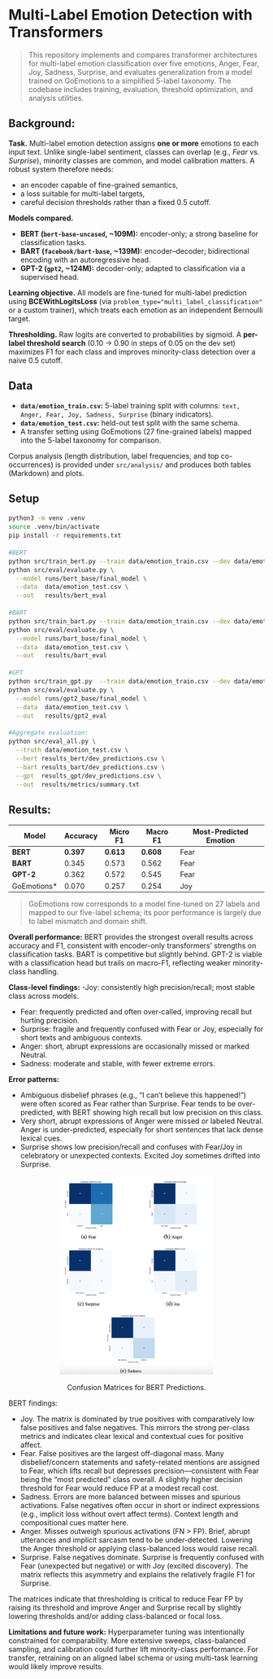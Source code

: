 # Multi-Label Emotion Detection with Transformers
> This repository implements and compares transformer architectures for multi-label emotion classification over five emotions, Anger, Fear, Joy, Sadness, Surprise, and evaluates generalization from a model trained on GoEmotions to a simplified 5-label taxonomy. The codebase includes training, evaluation, threshold optimization, and analysis utilities.

## Background: 

**Task.** Multi-label emotion detection assigns **one or more** emotions to each input text. Unlike single-label sentiment, classes can overlap (e.g., *Fear* vs. *Surprise*), minority classes are common, and model calibration matters. A robust system therefore needs:
- an encoder capable of fine-grained semantics,
- a loss suitable for multi-label targets,
- careful decision thresholds rather than a fixed 0.5 cutoff.

**Models compared.**
- **BERT (`bert-base-uncased`, ~109M):** encoder-only; a strong baseline for classification tasks.  
- **BART (`facebook/bart-base`, ~139M):** encoder–decoder; bidirectional encoding with an autoregressive head.  
- **GPT-2 (`gpt2`, ~124M):** decoder-only; adapted to classification via a supervised head.

**Learning objective.** All models are fine-tuned for multi-label prediction using **BCEWithLogitsLoss** (via `problem_type="multi_label_classification"` or a custom trainer), which treats each emotion as an independent Bernoulli target.

**Thresholding.** Raw logits are converted to probabilities by sigmoid. A **per-label threshold search** (0.10 → 0.90 in steps of 0.05 on the dev set) maximizes F1 for each class and improves minority-class detection over a naive 0.5 cutoff.


## Data
- **`data/emotion_train.csv`:** 5-label training split with columns: `text, Anger, Fear, Joy, Sadness, Surprise` (binary indicators).  
- **`data/emotion_test.csv`:**  held-out test split with the same schema.  
- A transfer setting using GoEmotions (27 fine-grained labels) mapped into the 5-label taxonomy for comparison.

Corpus analysis (length distribution, label frequencies, and top co-occurrences) is provided under `src/analysis/` and produces both tables (Markdown) and plots.


## Setup
```bash
python3 -m venv .venv
source .venv/bin/activate
pip install -r requirements.txt

#BERT
python src/train_bert.py --train data/emotion_train.csv --dev data/emotion_test.csv --out results_bert
python src/eval/evaluate.py \
  --model runs/bert_base/final_model \
  --data  data/emotion_test.csv \
  --out   results/bert_eval

#BART
python src/train_bart.py --train data/emotion_train.csv --dev data/emotion_test.csv --out results_bart
python src/eval/evaluate.py \
  --model runs/bart_base/final_model \
  --data  data/emotion_test.csv \
  --out   results/bart_eval

#GPT
python src/train_gpt.py  --train data/emotion_train.csv --dev data/emotion_test.csv --out results_gpt
python src/eval/evaluate.py \
  --model runs/gpt2_base/final_model \
  --data  data/emotion_test.csv \
  --out   results/gpt2_eval

#Aggregate evaluation:
python src/eval_all.py \
  --truth data/emotion_test.csv \
  --bert results_bert/dev_predictions.csv \
  --bart results_bart/dev_predictions.csv \
  --gpt  results_gpt/dev_predictions.csv \
  --out  results/metrics/summary.txt
```
## Results:


| Model       | Accuracy  | Micro F1  | Macro F1  | Most-Predicted Emotion |
| ----------- | --------- | --------- | --------- | ---------------------- |
| **BERT**    | **0.397** | **0.613** | **0.608** | Fear                   |
| **BART**    | 0.345     | 0.573     | 0.562     | Fear                   |
| **GPT-2**   | 0.362     | 0.572     | 0.545     | Fear                   |
| GoEmotions* | 0.070     | 0.257     | 0.254     | Joy                    |

> GoEmotions row corresponds to a model fine-tuned on 27 labels and mapped to our five-label schema; its poor performance is largely due to label mismatch and domain shift.

**Overall performance:**
BERT provides the strongest overall results across accuracy and F1, consistent with encoder-only transformers’ strengths on classification tasks. BART is competitive but slightly behind. GPT-2 is viable with a classification head but trails on macro-F1, reflecting weaker minority-class handling.


**Class-level findings:**
-Joy: consistently high precision/recall; most stable class across models.
- Fear: frequently predicted and often over-called, improving recall but hurting precision.
- Surprise: fragile and frequently confused with Fear or Joy, especially for short texts and ambiguous contexts.
- Anger: short, abrupt expressions are occasionally missed or marked Neutral.
- Sadness: moderate and stable, with fewer extreme errors.

**Error patterns:**

- Ambiguous disbelief phrases (e.g., “I can’t believe this happened!”) were often scored as Fear rather than Surprise. Fear tends to be over-predicted, with BERT showing high recall but low precision on this class.
- Very short, abrupt expressions of Anger were missed or labeled Neutral. Anger is under-predicted, especially for short sentences that lack dense lexical cues.
- Surprise shows low precision/recall and confuses with Fear/Joy in celebratory or unexpected contexts. Excited Joy sometimes drifted into Surprise.


<p align="center">
  <img src="results/confusion-matrices.png" alt="Train top emotion pairs" width="60%">
</p>
<p align="center">
  Confusion Matrices for BERT Predictions.
</p>

BERT findings:
- Joy. The matrix is dominated by true positives with comparatively low false positives and false negatives. This mirrors the strong per-class metrics and indicates clear lexical and contextual cues for positive affect.
- Fear. False positives are the largest off-diagonal mass. Many disbelief/concern statements and safety-related mentions are assigned to Fear, which lifts recall but depresses precision—consistent with Fear being the “most predicted” class overall. A slightly higher decision threshold for Fear would reduce FP at a modest recall cost.
- Sadness. Errors are more balanced between misses and spurious activations. False negatives often occur in short or indirect expressions (e.g., implicit loss without overt affect terms). Context length and compositional cues matter here.
- Anger. Misses outweigh spurious activations (FN > FP). Brief, abrupt utterances and implicit sarcasm tend to be under-detected. Lowering the Anger threshold or applying class-balanced loss would raise recall.
- Surprise. False negatives dominate. Surprise is frequently confused with Fear (unexpected but negative) or with Joy (excited discovery). The matrix reflects this asymmetry and explains the relatively fragile F1 for Surprise.
  
The matrices indicate that thresholding is critical to reduce Fear FP by raising its threshold and improve Anger and Surprise recall by slightly lowering thresholds and/or adding class-balanced or focal loss.  

**Limitations and future work:**
Hyperparameter tuning was intentionally constrained for comparability. More extensive sweeps, class-balanced sampling, and calibration could further lift minority-class performance. For transfer, retraining on an aligned label schema or using multi-task learning would likely improve results.

